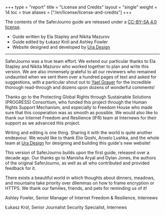 +++
type = "report"
title = "License and Credits"
layout = "single"
weight = 14
toc = true
aliases = ["/en/license/license-and-credits"]
+++






The contents of the SaferJourno guide are released under a [CC-BY-SA 4.0 license](https://creativecommons.org/licenses/by-sa/4.0/).

* Guide written by Ela Stapley and Nikita Mazurov
* Guide edited by Łukasz Król and Ashley Fowler 
* Website designed and developed by [Ura Design](https://ura.design/en/)

------

SaferJourno was a true team effort. We extend our particular thanks to Ela Stapley and Nikita Mazurov who worked together to plan and write this version. We are also immensely grateful to all our reviewers who remained undaunted when we sent them over a hundred pages of text and asked for suggestions, with a particular shout out to [Yael Grauer](https://yaelwrites.com/) for the incredible thorough read-through and dozens upon dozens of wonderful comments!
 
Thanks go to the Protecting Global Rights through Sustainable Solutions (PROGRESS) Consortium, who funded this project through the Human Rights Support Mechanism, and especially to Freedom House who made sure that this cooperation was as smooth as possible. We would also like to thank our Internet Freedom and Resilience (IFR) team at Internews for their support as we advanced this project.
 
Writing and editing is one thing. Sharing it with the world is quite another endeavour. We would like to thank Elio Qoshi, Anxelo Lushka, and the whole team at [Ura Design](https://ura.design/en/) for designing and building this guide's new website!
 
This version of SaferJourno builds upon the first guide, released over a decade ago. Our thanks go to Manisha Aryal and Dylan Jones, the authors of the original SaferJourno, as well as all who contributed and provided feedback for it.
 
There exists a beautiful world in which thoughts about dinners, meadows, and mountains take priority over dilemmas on how to frame encryption or HTTPS. We thank our families, friends, and pets for reminding us of it!
 
Ashley Fowler, Senior Manager of Internet Freedom & Resilience, Internews

Łukasz Król, Senior Journalist Security Specialist, Internews
